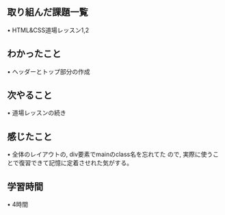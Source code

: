 ## 取り組んだ課題一覧
• HTML&CSS道場レッスン1,2

## わかったこと
• ヘッダーとトップ部分の作成

## 次やること
• 道場レッスンの続き

## 感じたこと
• 全体のレイアウトの, div要素でmainのclass名を忘れてた
ので, 実際に使うことで復習できて記憶に定着させれた気がする。

## 学習時間
• 4時間
